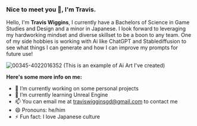 ### Nice to meet you 👋, I'm Travis.
Hello, I'm **Travis Wiggins**, I currently have a Bachelors of Science in Game Studies and Design and a minor in Japanese. I look forward to leveraging my hardworking mindset and diverse skillset to be a boon to any team.
One of my side hobbies is working with Ai like ChatGPT and Stablediffusion to see what things I can generate and how I can improve my prompts for future use!


![00345-4022016352](https://github.com/twigg012/twigg012/assets/73553932/efe59fb6-c74e-4600-a2a3-ba3bc8fb5d67)
(This is an example of Ai Art I've created)


**Here's some more info on me:**
- 🔭 I’m currently working on some personal projects
- 🌱 I’m currently learning Unreal Engine
- 📫 You can email me at traviswigginsgd@gmail.com to contact me
- 😄 Pronouns: he/him
- ⚡ Fun fact:  I love Japanese culture
<!--
**twigg012/twigg012** is a ✨ _special_ ✨ repository because its `README.md` (this file) appears on your GitHub profile.

Here are some ideas to get you started:

- 🔭 I’m currently working on planning a game
- 🌱 I’m currently learning unity
- 👯 I’m looking to collaborate on ...
- 🤔 I’m looking for help with ...
- 💬 Ask me about ...
- 📫 How to reach me: ...
- 😄 Pronouns: he/him
- ⚡ Fun fact: ...
-->
